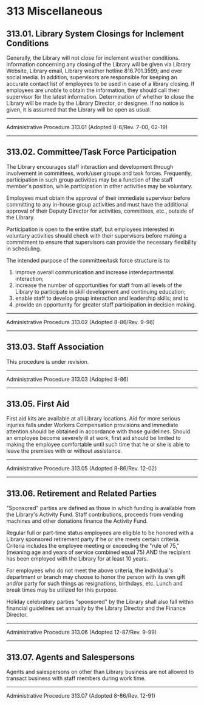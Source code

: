 # 313 Miscellaneous

## 313.01. Library System Closings for Inclement Conditions

Generally, the Library will not close for inclement weather conditions. Information concerning any closing of the Library will be given via Library Website, Library email, Library weather hotline 816.701.3599; and over social media. In addition, supervisors are responsible for keeping an accurate contact list of employees to be used in case of a library closing. If employees are unable to obtain the information, they should call their supervisor for the latest information. Determination of whether to close the Library will be made by the Library Director, or designee. If no notice is given, it is assumed that the Library will be open as usual.

---

Administrative Procedure 313.01 (Adopted 8-6/Rev. 7-00, 02-19)

---

## 313.02. Committee/Task Force Participation

The Library encourages staff interaction and development through involvement in committees, work/user groups and task forces. Frequently, participation in such group activities may be a function of the staff member's position, while participation in other activities may be voluntary.

Employees must obtain the approval of their immediate supervisor before committing to any in-house group activities and must have the additional approval of their Deputy Director for activities, committees, etc., outside of the Library.

Participation is open to the entire staff, but employees interested in voluntary activities should check with their supervisors before making a commitment to ensure that supervisors can provide the necessary flexibility in scheduling.

The intended purpose of the committee/task force structure is to:

1. improve overall communication and increase interdepartmental interaction;
2. increase the number of opportunities for staff from all levels of the Library to participate in skill development and continuing education;
3. enable staff to develop group interaction and leadership skills; and to
4. provide an opportunity for greater staff participation in decision making.

---

Administrative Procedure 313.02 (Adopted 8-86/Rev. 9-96)

---

## 313.03. Staff Association

This procedure is under revision.

---

Administrative Procedure 313.03 (Adopted 8-86)

---

## 313.05. First Aid

First aid kits are available at all Library locations. Aid for more serious injuries falls under Workers Compensation provisions and immediate attention should be obtained in accordance with those guidelines. Should an employee become severely ill at work, first aid should be limited to making the employee comfortable until such time that he or she is able to leave the premises with or without assistance.

---

Administrative Procedure 313.05 (Adopted 8-86/Rev. 12-02)

---

## 313.06. Retirement and Related Parties

"Sponsored" parties are defined as those in which funding is available from the Library's Activity Fund. Staff contributions, proceeds from vending machines and other donations finance the Activity Fund.

Regular full or part-time status employees are eligible to be honored with a Library sponsored retirement party if he or she meets certain criteria. Criteria includes the employee meeting or exceeding the "rule of 75," (meaning age and years of service combined equal 75) AND the recipient has been employed with the Library for at least 10 years.

For employees who do not meet the above criteria, the individual's department or branch may choose to honor the person with its own gift and/or party for such things as resignations, birthdays, etc. Lunch and break times may be utilized for this purpose.

Holiday celebratory parties "sponsored" by the Library shall also fall within financial guidelines set annually by the Library Director and the Finance Director.

---

Administrative Procedure 313.06 (Adopted 12-87/Rev. 9-99)

---

## 313.07. Agents and Salespersons

Agents and salespersons on other than Library business are not allowed to transact business with staff members during work time.

---

Administrative Procedure 313.07 (Adopted 8-86/Rev. 12-91)
